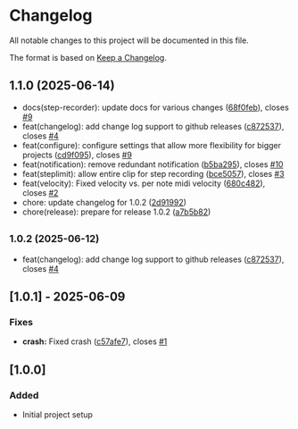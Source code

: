 # Changelog

All notable changes to this project will be documented in this file.

The format is based on [Keep a Changelog](https://keepachangelog.com/en/1.0.0/).

## 1.1.0 (2025-06-14)

* docs(step-recorder): update docs for various changes ([68f0feb](https://github.com/mx-bernhard/bitwig-controller-extensions/commit/68f0feb)), closes [#9](https://github.com/mx-bernhard/bitwig-controller-extensions/issues/9)
* feat(changelog): add change log support to github releases ([c872537](https://github.com/mx-bernhard/bitwig-controller-extensions/commit/c872537)), closes [#4](https://github.com/mx-bernhard/bitwig-controller-extensions/issues/4)
* feat(configure): configure settings that allow more flexibility for bigger projects ([cd9f095](https://github.com/mx-bernhard/bitwig-controller-extensions/commit/cd9f095)), closes [#9](https://github.com/mx-bernhard/bitwig-controller-extensions/issues/9)
* feat(notification): remove redundant notification ([b5ba295](https://github.com/mx-bernhard/bitwig-controller-extensions/commit/b5ba295)), closes [#10](https://github.com/mx-bernhard/bitwig-controller-extensions/issues/10)
* feat(steplimit): allow entire clip for step recording ([bce5057](https://github.com/mx-bernhard/bitwig-controller-extensions/commit/bce5057)), closes [#3](https://github.com/mx-bernhard/bitwig-controller-extensions/issues/3)
* feat(velocity): Fixed velocity vs. per note midi velocity ([680c482](https://github.com/mx-bernhard/bitwig-controller-extensions/commit/680c482)), closes [#2](https://github.com/mx-bernhard/bitwig-controller-extensions/issues/2)
* chore: update changelog for 1.0.2 ([2d91992](https://github.com/mx-bernhard/bitwig-controller-extensions/commit/2d91992))
* chore(release): prepare for release 1.0.2 ([a7b5b82](https://github.com/mx-bernhard/bitwig-controller-extensions/commit/a7b5b82))



## <small>1.0.2 (2025-06-12)</small>

- feat(changelog): add change log support to github releases ([c872537](https://github.com/mx-bernhard/bitwig-controller-extensions/commit/c872537)), closes [#4](https://github.com/mx-bernhard/bitwig-controller-extensions/issues/4)

## [1.0.1] - 2025-06-09

### Fixes

- **crash:** Fixed crash ([c57afe7](https://github.com/mx-bernhard/bitwig-controller-extensions/commit/c57afe702ddee080e17f310c58492511c58f090e)), closes [#1](https://github.com/mx-bernhard/bitwig-controller-extensions/issues/1)

## [1.0.0]

### Added

- Initial project setup
